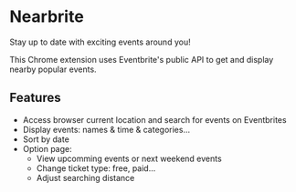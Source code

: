 # Nearbrite

Stay up to date with exciting events around you!

This Chrome extension uses Eventbrite's public API to get and display nearby popular events.

## Features

* Access browser current location and search for events on Eventbrites
* Display events: names & time & categories...
* Sort by date
* Option page:
  * View upcomming events or next weekend events
  * Change ticket type: free, paid...
  * Adjust searching distance
